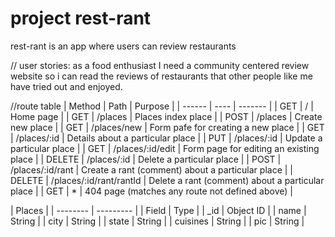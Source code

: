# project rest-rant

rest-rant is an app where users can review restaurants

// user stories:
as a food enthusiast I need a community centered review website so i can read the reviews of restaurants that other people like me have tried out and enjoyed.

//route table
| Method | Path | Purpose |
| ------ | ---- | ------- |
| GET | / | Home page |
| GET | /places | Places index place |
| POST | /places | Create new place |
| GET | /places/new | Form pafe for creating a new place |
| GET | /places/:id | Details about a particular place |
| PUT | /places/:id | Update a particular place |
| GET | /places/:id/edit | Form page for editing an existing place |
| DELETE | /places/:id | Delete a particular place |
| POST | /places/:id/rant | Create a rant (comment) about a particular place |
| DELETE | /places/:id/rant/rantId | Delete a rant (comment) about a particular place |
| GET | \* | 404 page (matches any route not defined above) |

| Places   |
| -------- | --------- |
| Field    | Type      |
| \_id     | Object ID |
| name     | String    |
| city     | String    |
| state    | String    |
| cuisines | String    |
| pic      | String    |
